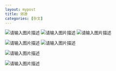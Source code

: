 ```yaml
---
layout: mypost
title: 郊游
categories: [杂文]
---
```


![请输入图片描述][1]
![请输入图片描述][2]
![请输入图片描述][3]

![请输入图片描述][4]
![请输入图片描述][5]

![请输入图片描述][6]

![请输入图片描述][7]


  [1]: https://cdn.jsdelivr.net/gh/veneno22/pic/img-Blog/1641021472385.JPG
  [2]: https://cdn.jsdelivr.net/gh/veneno22/pic/img-Blog/1641021472386.JPG
  [3]: https://cdn.jsdelivr.net/gh/veneno22/pic/img-Blog/1641021472387.JPG
  [4]: https://cdn.jsdelivr.net/gh/veneno22/pic/img-Blog/1641021472388.JPG
  [5]: https://cdn.jsdelivr.net/gh/veneno22/pic/img-Blog/1641021472389.JPG
  [6]: https://raw.githubusercontent.com/veneno22/pic/main/img-Blog/1641020898957.JPG
  [7]: https://raw.githubusercontent.com/veneno22/pic/main/img-Blog/1641020898958.JPG
